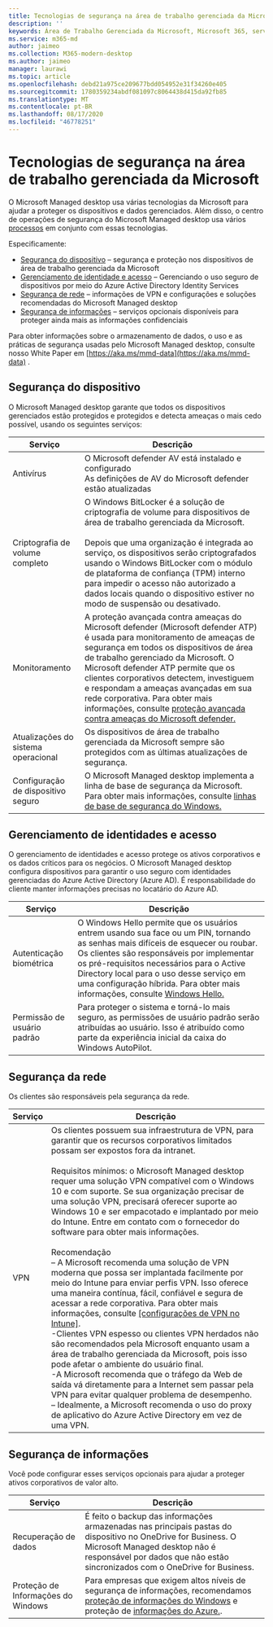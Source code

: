 ```yaml
---
title: Tecnologias de segurança na área de trabalho gerenciada da Microsoft
description: ''
keywords: Área de Trabalho Gerenciada da Microsoft, Microsoft 365, serviço, documentação
ms.service: m365-md
author: jaimeo
ms.collection: M365-modern-desktop
ms.author: jaimeo
manager: laurawi
ms.topic: article
ms.openlocfilehash: debd21a975ce209677bdd054952e31f34260e405
ms.sourcegitcommit: 1780359234abdf081097c8064438d415da92fb85
ms.translationtype: MT
ms.contentlocale: pt-BR
ms.lasthandoff: 08/17/2020
ms.locfileid: "46778251"
---
```

# <a name="security-technologies-in-microsoft-managed-desktop"></a>Tecnologias de segurança na área de trabalho gerenciada da Microsoft

<!--Security, also Onboarding doc: data handling/store, privileged account access -->

O Microsoft Managed desktop usa várias tecnologias da Microsoft para ajudar a proteger os dispositivos e dados gerenciados. Além disso, o centro de operações de segurança do Microsoft Managed desktop usa vários [processos](security-operations.md) em conjunto com essas tecnologias.

Especificamente: 

- [Segurança do dispositivo](#device-security) – segurança e proteção nos dispositivos de área de trabalho gerenciada da Microsoft
- [Gerenciamento de identidade e acesso](#identity-and-access-management) – Gerenciando o uso seguro de dispositivos por meio do Azure Active Directory Identity Services
- [Segurança de rede](#network-security) – informações de VPN e configurações e soluções recomendadas do Microsoft Managed desktop
- [Segurança de informações](#information-security) – serviços opcionais disponíveis para proteger ainda mais as informações confidenciais 

Para obter informações sobre o armazenamento de dados, o uso e as práticas de segurança usadas pelo Microsoft Managed desktop, consulte nosso White Paper em [https://aka.ms/mmd-data](https://aka.ms/mmd-data) .


## <a name="device-security"></a>Segurança do dispositivo

O Microsoft Managed desktop garante que todos os dispositivos gerenciados estão protegidos e protegidos e detecta ameaças o mais cedo possível, usando os seguintes serviços:

Serviço | Descrição
--- | ---
Antivírus | O Microsoft defender AV está instalado e configurado<br>As definições de AV do Microsoft defender estão atualizadas
Criptografia de volume completo |    O Windows BitLocker é a solução de criptografia de volume para dispositivos de área de trabalho gerenciada da Microsoft.<br><br>Depois que uma organização é integrada ao serviço, os dispositivos serão criptografados usando o Windows BitLocker com o módulo de plataforma de confiança (TPM) interno para impedir o acesso não autorizado a dados locais quando o dispositivo estiver no modo de suspensão ou desativado. 
Monitoramento |    A proteção avançada contra ameaças do Microsoft defender (Microsoft defender ATP) é usada para monitoramento de ameaças de segurança em todos os dispositivos de área de trabalho gerenciado da Microsoft. O Microsoft defender ATP permite que os clientes corporativos detectem, investiguem e respondam a ameaças avançadas em sua rede corporativa. Para obter mais informações, consulte [proteção avançada contra ameaças do Microsoft defender.](https://docs.microsoft.com/windows/threat-protection/windows-defender-atp/windows-defender-advanced-threat-protection) 
Atualizações do sistema operacional |  Os dispositivos de área de trabalho gerenciada da Microsoft sempre são protegidos com as últimas atualizações de segurança.
Configuração de dispositivo seguro |   O Microsoft Managed desktop implementa a linha de base de segurança da Microsoft. Para obter mais informações, consulte [linhas de base de segurança do Windows.](https://docs.microsoft.com/windows/security/threat-protection/windows-security-baselines)



## <a name="identity-and-access-management"></a>Gerenciamento de identidades e acesso

O gerenciamento de identidades e acesso protege os ativos corporativos e os dados críticos para os negócios. O Microsoft Managed desktop configura dispositivos para garantir o uso seguro com identidades gerenciadas do Azure Active Directory (Azure AD). É responsabilidade do cliente manter informações precisas no locatário do Azure AD. 

Serviço | Descrição
--- | ---
Autenticação biométrica |  O Windows Hello permite que os usuários entrem usando sua face ou um PIN, tornando as senhas mais difíceis de esquecer ou roubar. Os clientes são responsáveis por implementar os pré-requisitos necessários para o Active Directory local para o uso desse serviço em uma configuração híbrida. Para obter mais informações, consulte [Windows Hello.](https://docs.microsoft.com/windows-hardware/design/device-experiences/windows-hello) 
Permissão de usuário padrão |  Para proteger o sistema e torná-lo mais seguro, as permissões de usuário padrão serão atribuídas ao usuário. Isso é atribuído como parte da experiência inicial da caixa do Windows AutoPilot.



## <a name="network-security"></a>Segurança da rede

Os clientes são responsáveis pela segurança da rede. 

Serviço | Descrição
--- | ---
VPN | Os clientes possuem sua infraestrutura de VPN, para garantir que os recursos corporativos limitados possam ser expostos fora da intranet.<br><br>Requisitos mínimos: o Microsoft Managed desktop requer uma solução VPN compatível com o Windows 10 e com suporte. Se sua organização precisar de uma solução VPN, precisará oferecer suporte ao Windows 10 e ser empacotado e implantado por meio do Intune. Entre em contato com o fornecedor do software para obter mais informações.<br><br>Recomendação<br>– A Microsoft recomenda uma solução de VPN moderna que possa ser implantada facilmente por meio do Intune para enviar perfis VPN. Isso oferece uma maneira contínua, fácil, confiável e segura de acessar a rede corporativa. Para obter mais informações, consulte [[configurações de VPN no Intune]](https://docs.microsoft.com/intune/vpn-settings-configure).<br>-Clientes VPN espesso ou clientes VPN herdados não são recomendados pela Microsoft enquanto usam a área de trabalho gerenciada da Microsoft, pois isso pode afetar o ambiente do usuário final.<br>-A Microsoft recomenda que o tráfego da Web de saída vá diretamente para a Internet sem passar pela VPN para evitar qualquer problema de desempenho.<br>– Idealmente, a Microsoft recomenda o uso do proxy de aplicativo do Azure Active Directory em vez de uma VPN.


## <a name="information-security"></a>Segurança de informações

Você pode configurar esses serviços opcionais para ajudar a proteger ativos corporativos de valor alto. 

Serviço | Descrição
--- | ---
Recuperação de dados  | É feito o backup das informações armazenadas nas principais pastas do dispositivo no OneDrive for Business. O Microsoft Managed desktop não é responsável por dados que não estão sincronizados com o OneDrive for Business. 
Proteção de Informações do Windows |    Para empresas que exigem altos níveis de segurança de informações, recomendamos [proteção de informações do Windows](https://docs.microsoft.com/windows/threat-protection/windows-information-protection/protect-enterprise-data-using-wip) e proteção de [informações do Azure.](https://www.microsoft.com/cloud-platform/azure-information-protection). 

